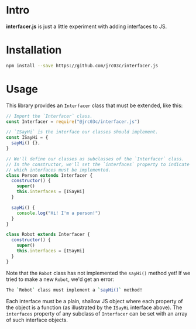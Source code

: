# Intro

**interfacer.js** is just a little experiment with adding interfaces to JS.

# Installation

```bash
npm install --save https://github.com/jrc03c/interfacer.js
```

# Usage

This library provides an `Interfacer` class that must be extended, like this:

```js
// Import the `Interfacer` class.
const Interfacer = require("@jrc03c/interfacer.js")

// `ISayHi` is the interface our classes should implement.
const ISayHi = {
  sayHi() {},
}

// We'll define our classes as subclasses of the `Interfacer` class.
// In the constructor, we'll set the `interfaces` property to indicate
// which interfaces must be implemented.
class Person extends Interfacer {
  constructor() {
    super()
    this.interfaces = [ISayHi]
  }

  sayHi() {
    console.log("Hi! I'm a person!")
  }
}

class Robot extends Interfacer {
  constructor() {
    super()
    this.interfaces = [ISayHi]
  }
}
```

Note that the `Robot` class has not implemented the `sayHi()` method yet! If we tried to make a new `Robot`, we'd get an error:

```bash
The `Robot` class must implement a `sayHi()` method!
```

Each interface must be a plain, shallow JS object where each property of the object is a function (as illustrated by the `ISayHi` interface above). The `interfaces` property of any subclass of `Interfacer` can be set with an array of such interface objects.
